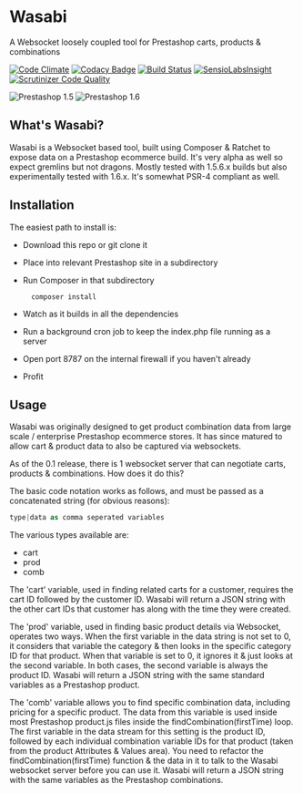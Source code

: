 # Wasabi
A Websocket loosely coupled tool for Prestashop carts, products &amp; combinations

[![Code Climate](https://codeclimate.com/github/absalomedia/wasabi/badges/gpa.svg)](https://codeclimate.com/github/absalomedia/wasabi) [![Codacy Badge](https://api.codacy.com/project/badge/b742fbd760e143b09b8bc1d3450bffc0)](https://www.codacy.com/app/media/wasabi) [![Build Status](https://scrutinizer-ci.com/g/absalomedia/wasabi/badges/build.png?b=master)](https://scrutinizer-ci.com/g/absalomedia/wasabi/build-status/master) [![SensioLabsInsight](https://insight.sensiolabs.com/projects/fac9d36c-ad9e-4fe0-b48f-7767aebcae48/mini.png)](https://insight.sensiolabs.com/projects/fac9d36c-ad9e-4fe0-b48f-7767aebcae48) [![Scrutinizer Code Quality](https://scrutinizer-ci.com/g/absalomedia/wasabi/badges/quality-score.png?b=master)](https://scrutinizer-ci.com/g/absalomedia/wasabi/?branch=master)

![Prestashop 1.5](https://img.shields.io/badge/Prestashop-1.5-blue.svg) ![Prestashop 1.6](https://img.shields.io/badge/Prestashop-1.6-red.svg)

## What's Wasabi?

Wasabi is a Websocket based tool, built using Composer &amp; Ratchet to expose data on a Prestashop ecommerce build. It's very alpha as well so expect gremlins but not dragons. Mostly tested with 1.5.6.x builds but also experimentally tested with 1.6.x. It's somewhat PSR-4 compliant as well.

## Installation

The easiest path to install is:

- Download this repo or git clone it
- Place into relevant Prestashop site in a subdirectory
- Run Composer in that subdirectory

        composer install

- Watch as it builds in all the dependencies
- Run a background cron job to keep the index.php file running as a server
- Open port 8787 on the internal firewall if you haven't already
- Profit


## Usage

Wasabi was originally designed to get product combination data from large scale / enterprise Prestashop ecommerce stores. It has since matured to allow cart & product data to also be captured via websockets.

As of the 0.1 release, there is 1 websocket server that can negotiate carts, products & combinations. How does it do this?

The basic code notation works as follows, and must be passed as a concatenated string (for obvious reasons):

```php
type|data as comma seperated variables
```

The various types available are:
 - cart
 - prod
 - comb

The 'cart' variable, used in finding related carts for a customer, requires the cart ID followed by the customer ID. Wasabi will return a JSON string with the other cart IDs that customer has along with the time they were created.

The 'prod' variable, used in finding basic product details via Websocket, operates two ways. When the first variable in the data string is not set to 0, it considers that variable the category & then looks in the specific category ID for that product. When that variable is set to 0, it ignores it & just looks at the second variable. In both cases, the second variable is always the product ID.  Wasabi will return a JSON string with the same standard variables as a Prestashop product.

The 'comb' variable allows you to find specific combination data, including pricing for a specific product. The data from this variable is used inside most Prestashop product.js files inside the findCombination(firstTime) loop. The first variable in the data stream for this setting is the product ID, followed by each individual combination variable IDs for that product (taken from the product Attributes & Values area). You need to refactor the findCombination(firstTime) function & the data in it to talk to the Wasabi websocket server before you can use it. Wasabi will return a JSON string with the same variables as the Prestashop combinations.
